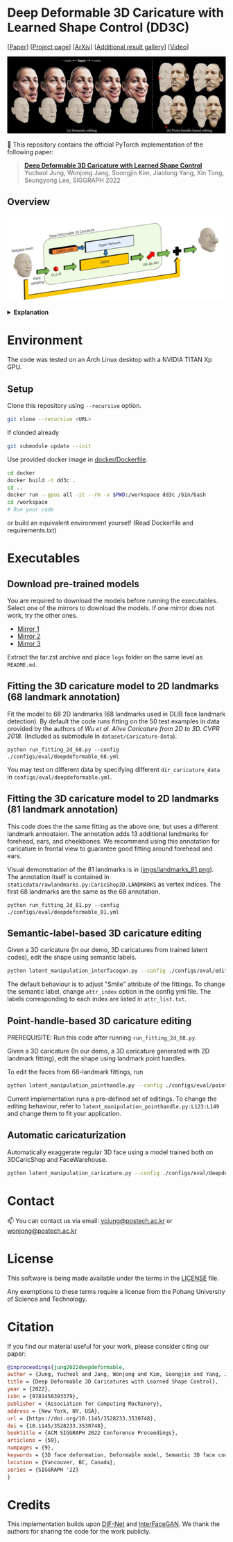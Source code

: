 # Deep Deformable 3D Caricature with Learned Shape Control (DD3C)

[[Paper](https://dl.acm.org/doi/abs/10.1145/3528233.3530748)] [[Project page](https://ycjungsubhuman.github.io/DeepDeformable3DCaricatures)] [[ArXiv](http://arxiv.org/abs/2207.14593)] [[Additional result gallery](https://ycjungsubhuman.github.io/DeepDeformable3DCaricatures/gallery)] [[Video](https://youtu.be/WLMPEaK6E4M)]

![teaser](./imgs/teaser.jpg)

📝 This repository contains the official PyTorch implementation of the following paper:

> **[Deep Deformable 3D Caricature with Learned Shape Control](https://dl.acm.org/doi/abs/10.1145/3528233.3530748)**<br>
> Yucheol Jung, Wonjong Jang, Soongjin Kim, Jiaolong Yang, Xin Tong, Seungyong Lee, SIGGRAPH 2022

## Overview
<div align="center">
  
![method](./imgs/overview.jpg)

</div>

<details>
<summary><b>Explanation</b></summary>
<div markdown="1">
We build a data-driven toolkit for handling 3D caricature deformations. Our deformable model provides a nice editing space for 3D caricatures, supporting label-based semantic editing and point-handle-based deformation. To achieve the goal, we propose an MLP-based framework for building a deformable surface model. We adopt hyper-network architecture to model the latent space of highly complex 3D caricature shapes. Given a latent code, a SIREN MLP is generated. The SIREN MLP provides a mapping from a 3D coordinate on a fixed template mesh to a 3D displacement that is applied to the point. Once the model is trained, the learned mapping from a latent code to a 3D shape is used for various shape control.
</div>
</details>


# Environment

The code was tested on an Arch Linux desktop with a NVIDIA TITAN Xp GPU.

## Setup

Clone this repository using `--recursive` option.
```bash
git clone --recursive <URL>
```
If clonded already
```bash
git submodule update --init
```

Use provided docker image in [docker/Dockerfile](docker/Dockerfile).
```bash
cd docker
docker build -t dd3c .
cd ..
docker run --gpus all -it --rm -v $PWD:/workspace dd3c /bin/bash
cd /workspace
# Run your code
```
or build an equivalent environment yourself (Read Dockerfile and requirements.txt)


# Executables

## Download pre-trained models

You are required to download the models before running the executables. Select one of the mirrors to download the models. If one mirror does not work, try the other ones.

* [Mirror 1](https://postechackr-my.sharepoint.com/:u:/g/personal/ycjung_postech_ac_kr/EYrq_pQzvDdKiQcCD5uGiS8BgiKUCxnVbDPssBv-f9EfMw)
* [Mirror 2](https://1drv.ms/u/s!AuGv4oQ7PodugbVO3VcYTIHz2RDNOg?e=cCsjzO)
* [Mirror 3](https://drive.google.com/file/d/1sqHP8aNz23t3NZm72WBnnCX6COqxNONL/view?usp=sharing)

Extract the tar.zst archive and place `logs` folder on the same level as `README.md`.

## Fitting the 3D caricature model to 2D landmarks (68 landmark annotation)
Fit the model to 68 2D landmarks (68 landmarks used in DLIB face landmark detection).
By default the code runs fitting on the 50 test examples in data provided by the authors of *Wu et al. Alive Caricature from 2D to 3D. CVPR 2018.* (Included as submodule in `dataset/Caricature-Data`).
```shell
python run_fitting_2d_68.py --config ./configs/eval/deepdeformable_68.yml
```
You may test on different data by specifying different `dir_caricature_data` in `configs/eval/deepdeformable.yml`.

## Fitting the 3D caricature model to 2D landmarks (81 landmark annotation)
This code does the the same fitting as the above one, but uses a different landmark annoataion. The annotation adds 13 additional landmarks for forehead, ears, and cheekbones. We recommend using this annotation for caricature in frontal view to guarantee good fitting around forehead and ears.

Visual demonstration of the 81 landmarks is in ([imgs/landmarks_81.png](imgs/landmarks_81.png)). The annotation itself is contained in `staticdata/rawlandmarks.py:CaricShop3D.LANDMARKS` as vertex indices. The first 68 landmarks are the same as the 68 annotation.

```shell
python run_fitting_2d_81.py --config ./configs/eval/deepdeformable_81.yml
```

## Semantic-label-based 3D caricature editing
Given a 3D caricature (In our demo, 3D caricatures from trained latent codes), edit the shape using semantic labels.

```bash
python latent_manipulation_interfacegan.py --config ./configs/eval/edit_Smile.yml
```

The default behaviour is to adjust "Smile" attribute of the fittings. To change the semantic label, change `attr_index` option in the config yml file. The labels corresponding to each index are listed in `attr_list.txt`.


## Point-handle-based 3D caricature editing
PREREQUISITE: Run this code after running `run_fitting_2d_68.py`.

Given a 3D caricature (In our demo, a 3D caricature generated with 2D landmark fitting), edit the shape using landmark point handles.

To edit the faces from 68-landmark fittings, run
```bash
python latent_manipulation_pointhandle.py --config ./configs/eval/point.yml
```

Current implementation runs a pre-defined set of editings. To change the editing behaviour, refer to `latent_manipulation_pointhandle.py:L123:L149` and change them to fit your application.

## Automatic caricaturization

Automatically exaggerate regular 3D face using a model trained both on 3DCaricShop and FaceWarehouse.

```bash
python latent_manipulation_caricature.py --config ./configs/eval/deepdeformable_fw_caricature.yml
```

# Contact
📫 You can contact us via email: [ycjung@postech.ac.kr](mailto:ycjung@postech.ac.kr) or [wonjong@postech.ac.kr](mailto:wonjong@postech.ac.kr)


# License
This software is being made available under the terms in the [LICENSE](LICENSE) file.

Any exemptions to these terms require a license from the Pohang University of Science and Technology.


# Citation


If you find our material useful for your work, please consider citing our paper:

```bibtex
@inproceedings{jung2022deepdeformable,
author = {Jung, Yucheol and Jang, Wonjong and Kim, Soongjin and Yang, Jiaolong and Tong, Xin and Lee, Seungyong},
title = {Deep Deformable 3D Caricatures with Learned Shape Control},
year = {2022},
isbn = {9781450393379},
publisher = {Association for Computing Machinery},
address = {New York, NY, USA},
url = {https://doi.org/10.1145/3528233.3530748},
doi = {10.1145/3528233.3530748},
booktitle = {ACM SIGGRAPH 2022 Conference Proceedings},
articleno = {59},
numpages = {9},
keywords = {3D face deformation, Deformable model, Semantic 3D face control, Auto-decoder, Parametric model, 3D face model},
location = {Vancouver, BC, Canada},
series = {SIGGRAPH '22}
}
```

# Credits
This implementation builds upon [DIF-Net](https://github.com/microsoft/DIF-Net) and [InterFaceGAN](https://github.com/genforce/interfacegan). We thank the authors for sharing the code for the work publicly.

